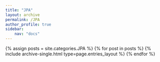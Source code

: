 ```yaml
---
title: "JPA"
layout: archive
permalink: /JPA
author_profile: true
sidebar:
    nav: "docs"
---
```


{% assign posts = site.categories.JPA %}
{% for post in posts %} {% include archive-single.html type=page.entries_layout %} {% endfor %}
